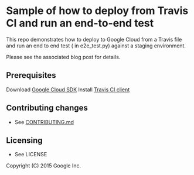 # Sample of how to deploy from Travis CI and run an end-to-end test

This repo demonstrates how to deploy to Google Cloud from a 
Travis file and run an end to end test ( in e2e_test.py) against 
a staging environment.

Please see the associated blog post for details.

## Prerequisites

Download [Google Cloud SDK](https://cloud.google.com/sdk/)
Install [Travis CI client](http://blog.travis-ci.com/2013-01-14-new-client/)


## Contributing changes

* See [CONTRIBUTING.md](CONTRIBUTING.md)


## Licensing

* See LICENSE

Copyright (C) 2015 Google Inc.
